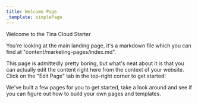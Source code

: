 ```yaml
---
title: Welcome Page
_template: simplePage
---
```


Welcome to the Tina Cloud Starter

You're looking at the main landing page, it's a markdown file which you can find at "content/marketing-pages/index.md".

This page is admittedly pretty boring, but what's neat about it is that you can actually edit the content right here from the context of your website. Click on the "Edit Page" tab in the top-right corner to get started!

We've built a few pages for you to get started, take a look around and see if you can figure out how to build your own pages and templates.
